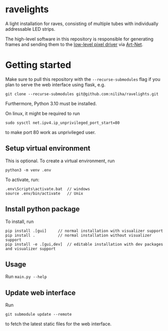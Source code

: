 # ravelights

A light installation for raves, consisting of multiple tubes with individually addressable LED strips.

The high-level software in this repository is responsible for generating frames and sending them to the [low-level pixel driver](https://github.com/niliha/ravelights-pixeldriver) via [Art-Net](https://en.wikipedia.org/wiki/Art-Net).

# Getting started

Make sure to pull this repository with the `--recurse-submodules` flag if you plan to serve the web interface using
flask, e.g. 

```
git clone --recurse-submodules git@github.com:niliha/ravelights.git
```

Furthermore, Python 3.10 must be installed.

On linux, it might be required to run

```
sudo sysctl net.ipv4.ip_unprivileged_port_start=80
```

to make port 80 work as unprivileged user.




## Setup virtual environment

This is optional. To create a virtual environment, run

```
python3 -m venv .env
```

To activate, run:

```
.env\Scripts\activate.bat  // windows
source .env/bin/activate   // Unix
```

## Install python package

To install, run

```
pip install .[gui]     // normal installation with visualizer support
pip install .          // normal installation without visualizer support
pip install -e .[gui,dev]  // editable installation with dev packages and visualizer support
```

## Usage

Run `main.py --help` 


## Update web interface

Run 

```
git submodule update --remote
```

to fetch the latest static files for the web interface.
